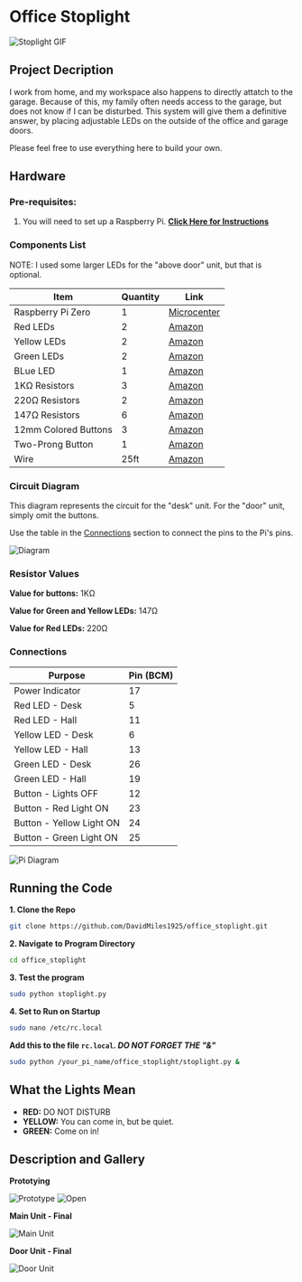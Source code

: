 # Office Stoplight

![Stoplight GIF](./media/office_stoplight_512.gif)

## Project Decription

I work from home, and my workspace also happens to directly attatch to the garage. Because of this, my family often needs access to the garage, but does not know if I can be disturbed. This system will give them a definitive answer, by placing adjustable LEDs on the outside of the office and garage doors.

Please feel free to use everything here to build your own.

## Hardware

### Pre-requisites:

1. You will need to set up a Raspberry Pi. **[Click Here for Instructions](https://github.com/DavidMiles1925/pi_zero_setup)**

### Components List

NOTE: I used some larger LEDs for the "above door" unit, but that is optional.

| Item                 | Quantity | Link                                                                                                   |
| -------------------- | -------- | ------------------------------------------------------------------------------------------------------ |
| Raspberry Pi Zero    | 1        | [Microcenter](https://www.microcenter.com/product/643085/raspberry-pi-zero-2-w)                        |
| Red LEDs             | 2        | [Amazon](https://www.amazon.com/gp/product/B07QXR5MZB/ref=ppx_yo_dt_b_search_asin_title?ie=UTF8&psc=1) |
| Yellow LEDs          | 2        | [Amazon](https://www.amazon.com/gp/product/B07QXR5MZB/ref=ppx_yo_dt_b_search_asin_title?ie=UTF8&psc=1) |
| Green LEDs           | 2        | [Amazon](https://www.amazon.com/gp/product/B07QXR5MZB/ref=ppx_yo_dt_b_search_asin_title?ie=UTF8&psc=1) |
| BLue LED             | 1        | [Amazon](https://www.amazon.com/gp/product/B07QXR5MZB/ref=ppx_yo_dt_b_search_asin_title?ie=UTF8&psc=1) |
| 1KΩ Resistors        | 3        | [Amazon](https://www.amazon.com/gp/product/B07ZX2CB6B/ref=ppx_yo_dt_b_search_asin_title?ie=UTF8&psc=1) |
| 220Ω Resistors       | 2        | [Amazon](https://www.amazon.com/gp/product/B07ZX2CB6B/ref=ppx_yo_dt_b_search_asin_title?ie=UTF8&psc=1) |
| 147Ω Resistors       | 6        | [Amazon](https://www.amazon.com/gp/product/B07ZX2CB6B/ref=ppx_yo_dt_b_search_asin_title?ie=UTF8&psc=1) |
| 12mm Colored Buttons | 3        | [Amazon](https://www.amazon.com/gp/product/B075VBV4QH/ref=ppx_yo_dt_b_search_asin_title?ie=UTF8&psc=1) |
| Two-Prong Button     | 1        | [Amazon](https://www.amazon.com/gp/product/B0827LX3FV/ref=ppx_yo_dt_b_search_asin_title?ie=UTF8&psc=1) |
| Wire                 | 25ft     | [Amazon](https://www.amazon.com/gp/product/B0CFJY34GD/ref=ppx_yo_dt_b_search_asin_title?ie=UTF8&th=1)  |

### Circuit Diagram

This diagram represents the circuit for the "desk" unit. For the "door" unit, simply omit the buttons.

Use the table in the [Connections](#connections) section to connect the pins to the Pi's pins.

![Diagram](./media/led_Circuit.png)

### Resistor Values

**Value for buttons:** 1KΩ

**Value for Green and Yellow LEDs:** 147Ω

**Value for Red LEDs:** 220Ω

### Connections

| Purpose                  | Pin (BCM) |
| ------------------------ | --------- |
| Power Indicator          | 17        |
| Red LED - Desk           | 5         |
| Red LED - Hall           | 11        |
| Yellow LED - Desk        | 6         |
| Yellow LED - Hall        | 13        |
| Green LED - Desk         | 26        |
| Green LED - Hall         | 19        |
| Button - Lights OFF      | 12        |
| Button - Red Light ON    | 23        |
| Button - Yellow Light ON | 24        |
| Button - Green Light ON  | 25        |

![Pi Diagram](./media/pinout_pi_zero_Office_Stoplight_marked.png)

## Running the Code

**1. Clone the Repo**

```bash
git clone https://github.com/DavidMiles1925/office_stoplight.git
```

**2. Navigate to Program Directory**

```bash
cd office_stoplight
```

**3. Test the program**

```bash
sudo python stoplight.py
```

**4. Set to Run on Startup**

```bash
sudo nano /etc/rc.local
```

**Add this to the file `rc.local`. _DO NOT FORGET THE "&"_**

```bash
sudo python /your_pi_name/office_stoplight/stoplight.py &
```

## What the Lights Mean

- **RED:** DO NOT DISTURB
- **YELLOW:** You can come in, but be quiet.
- **GREEN:** Come on in!

## Description and Gallery

**Prototying**

![Prototype](./media/Prototyping.png)
![Open](./media/main_unit2.jpg)

**Main Unit - Final**

![Main Unit](./media/installed.jpg)

**Door Unit - Final**

![Door Unit](./media/external_unit.jpg)
